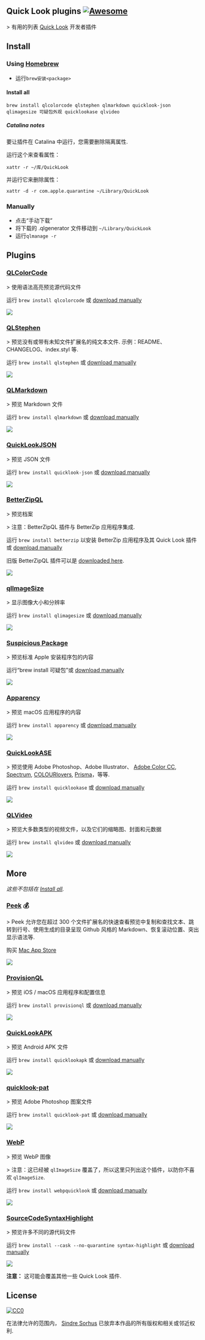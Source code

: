 <div class="github-widget" data-repo="sindresorhus/quick-look-plugins"></div>

## Quick Look plugins [![Awesome](https://awesome.re/badge.svg)](https://awesome.re)

&gt; 有用的列表 [Quick Look](https://en.wikipedia.org/wiki/Quick_Look) 开发者插件

## Install

### Using [Homebrew](https://brew.sh)

 - 运行`brew安装<package> `

#### Install all

```
brew install qlcolorcode qlstephen qlmarkdown quicklook-json qlimagesize 可疑包外观 quicklookase qlvideo
```

##### Catalina notes

要让插件在 Catalina 中运行，您需要删除隔离属性.

运行这个来查看属性：

```
xattr -r ~/库/QuickLook
```

并运行它来删除属性：

```
xattr -d -r com.apple.quarantine ~/Library/QuickLook
```

### Manually

- 点击“手动下载”
- 将下载的 .qlgenerator 文件移动到 `~/Library/QuickLook`
- 运行`qlmanage -r`

## Plugins

### [QLColorCode](https://github.com/anthonygelibert/QLColorCode)

&gt; 使用语法高亮预览源代码文件

运行 `brew install qlcolorcode` 或 [download manually](https://github.com/anthonygelibert/QLColorCode/releases/latest)

[![](https://raw.githubusercontent.com/sindresorhus/quick-look-plugins/master/screenshots/QLColorCode.png)](https://github.com/anthonygelibert/QLColorCode)

### [QLStephen](https://github.com/whomwah/qlstephen)

 &gt; 预览没有或带有未知文件扩展名的纯文本文件. 示例：README、CHANGELOG、index.styl 等.

运行 `brew install qlstephen` 或 [download manually](https://github.com/whomwah/qlstephen/releases/latest)

[![](https://raw.githubusercontent.com/sindresorhus/quick-look-plugins/master/screenshots/QLStephen.png)](https://github.com/whomwah/qlstephen)

### [QLMarkdown](https://github.com/toland/qlmarkdown)

&gt; 预览 Markdown 文件

运行 `brew install qlmarkdown` 或 [download manually](https://github.com/downloads/toland/qlmarkdown/QLMarkdown-1.3.zip)

[![](https://raw.githubusercontent.com/sindresorhus/quick-look-plugins/master/screenshots/QLMarkdown.png)](https://github.com/toland/qlmarkdown)

### [QuickLookJSON](http://www.sagtau.com/quicklookjson.html)

&gt; 预览 JSON 文件

运行 `brew install quicklook-json` 或 [download manually](http://www.sagtau.com/media/QuickLookJSON.qlgenerator.zip)

[![](https://raw.githubusercontent.com/sindresorhus/quick-look-plugins/master/screenshots/QuickLookJSON.png)](http://www.sagtau.com/quicklookjson.html)

### [BetterZipQL](https://macitbetter.com/downloads/)

&gt; 预览档案

&gt; 注意：BetterZipQL 插件与 BetterZip 应用程序集成.

运行 `brew install betterzip` 以安装 BetterZip 应用程序及其 Quick Look 插件或 [download manually](https://macitbetter.com/BetterZip.zip)

旧版 BetterZipQL 插件可以是 [downloaded here](https://macitbetter.com/dl/BetterZipQL-1.5.zip).

[![](https://raw.githubusercontent.com/sindresorhus/quick-look-plugins/master/screenshots/BetterZipQL.png)](https://macitbetter.com/BetterZip-Quick-Look-Generator/)

### [qlImageSize](https://github.com/Nyx0uf/qlImageSize)

&gt; 显示图像大小和分辨率

运行 `brew install qlimagesize` 或 [download manually](https://github.com/Nyx0uf/qlImageSize#installation)

[![](https://raw.githubusercontent.com/sindresorhus/quick-look-plugins/master/screenshots/qlImageSize.png)](https://github.com/Nyx0uf/qlImageSize)

### [Suspicious Package](https://www.mothersruin.com/software/SuspiciousPackage/)

&gt; 预览标准 Apple 安装程序包的内容

运行“brew install 可疑包”或 [download manually](https://www.mothersruin.com/software/downloads/SuspiciousPackage.xip)

[![](https://raw.githubusercontent.com/sindresorhus/quick-look-plugins/master/screenshots/SuspiciousPackage.png)](https://www.mothersruin.com/software/SuspiciousPackage/)

### [Apparency](https://www.mothersruin.com/software/Apparency/)

&gt; 预览 macOS 应用程序的内容

运行 `brew install apparency` 或 [download manually](https://mothersruin.com/software/downloads/Apparency.dmg)

[![](https://raw.githubusercontent.com/sindresorhus/quick-look-plugins/master/screenshots/Apparency.png)](https://mothersruin.com/software/Apparency/)

### [QuickLookASE](https://github.com/rsodre/QuickLookASE)

&gt; 预览使用 Adob​​e Photoshop、Adobe Illustrator、 [Adobe Color CC](https://color.adobe.com), [Spectrum](http://www.eigenlogik.com/spectrum/mac), [COLOURlovers](https://www.colourlovers.com), [Prisma](http://www.codeadventure.com)，等等.

运行 `brew install quicklookase` 或 [download manually](https://github.com/rsodre/QuickLookASE/releases/latest)

[![](https://raw.githubusercontent.com/sindresorhus/quick-look-plugins/master/screenshots/QuickLookASE.png)](https://github.com/rsodre/QuickLookASE)

### [QLVideo](https://github.com/Marginal/QLVideo)

&gt; 预览大多数类型的视频文件，以及它们的缩略图、封面和元数据

运行 `brew install qlvideo` 或 [download manually](https://github.com/Marginal/QLVideo/releases/latest)

[![](https://raw.githubusercontent.com/sindresorhus/quick-look-plugins/master/screenshots/QLVideo.png)](https://github.com/Marginal/QLVideo)

## More

*这些不包括在 [Install all](#install-all).*

### [Peek](https://bigzlabs.com/peek) 💰

&gt; Peek 允许您在超过 300 个文件扩展名的快速查看预览中复制和查找文本、跳转到行号、使用生成的目录呈现 Github 风格的 Markdown、恢复滚动位置、突出显示语法等.

购买 [Mac App Store](https://apps.apple.com/app/peek-quick-look-extension/id1554235898)

[![](https://raw.githubusercontent.com/sindresorhus/quick-look-plugins/master/screenshots/Peek.png)](https://bigzlabs.com/peek)

### [ProvisionQL](https://github.com/ealeksandrov/ProvisionQL)

&gt; 预览 iOS / macOS 应用程序和配置信息

运行 `brew install provisionql` 或 [download manually](https://github.com/ealeksandrov/ProvisionQL/releases/latest)

[![](https://raw.githubusercontent.com/sindresorhus/quick-look-plugins/master/screenshots/ProvisionQL.png)](https://github.com/ealeksandrov/ProvisionQL)

### [QuickLookAPK](https://github.com/hezi/QuickLookAPK)

&gt; 预览 Android APK 文件

运行 `brew install quicklookapk` 或 [download manually](https://github.com/hezi/QuickLookAPK/blob/master/QuickLookAPK.qlgenerator.zip)

[![](https://raw.githubusercontent.com/sindresorhus/quick-look-plugins/master/screenshots/QuickLookAPK.png)](https://github.com/hezi/QuickLookAPK)

### [quicklook-pat](https://github.com/pixelrowdies/quicklook-pat)

&gt; 预览 Adob​​e Photoshop 图案文件

运行 `brew install quicklook-pat` 或 [download manually](https://github.com/pixelrowdies/quicklook-pat/releases)

[![](https://raw.githubusercontent.com/sindresorhus/quick-look-plugins/master/screenshots/quicklook-pat.png)](https://github.com/pixelrowdies/quicklook-pat)

### [WebP](https://github.com/dchest/webp-quicklook)

&gt; 预览 WebP 图像

&gt; 注意：这已经被 `qlImageSize` 覆盖了，所以这里只列出这个插件，以防你不喜欢 `qlImageSize`.

运行 `brew install webpquicklook` 或 [download manually](https://github.com/dchest/webp-quicklook/releases/latest)

[![](https://raw.githubusercontent.com/sindresorhus/quick-look-plugins/master/screenshots/WebP.png)](https://github.com/dchest/webp-quicklook)

### [SourceCodeSyntaxHighlight](https://github.com/sbarex/SourceCodeSyntaxHighlight)

&gt; 预览许多不同的源代码文件

运行 `brew install --cask --no-quarantine syntax-highlight` 或 [download manually](https://github.com/sbarex/SourceCodeSyntaxHighlight/releases/latest)

[![](https://user-images.githubusercontent.com/8471055/118415204-5f53fc80-b6a9-11eb-93d8-b88c442c5744.png)](https://github.com/sbarex/SourceCodeSyntaxHighlight)

**注意：** 这可能会覆盖其他一些 Quick Look 插件.

## License

[![CC0](https://mirrors.creativecommons.org/presskit/buttons/88x31/svg/cc-zero.svg)](https://creativecommons.org/publicdomain/zero/1.0/)

在法律允许的范围内， [Sindre Sorhus](https://sindresorhus.com) 已放弃本作品的所有版权和相关或邻近权利.
